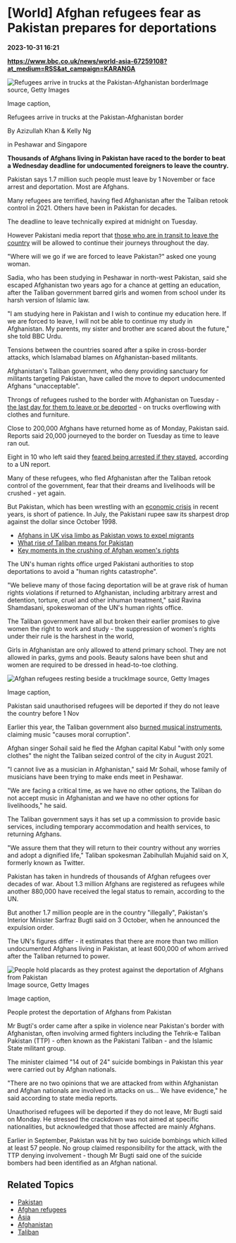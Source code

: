 # [World] Afghan refugees fear as Pakistan prepares for deportations

**2023-10-31 16:21**

**https://www.bbc.co.uk/news/world-asia-67259108?at_medium=RSS&at_campaign=KARANGA**

![Refugees arrive in trucks at the Pakistan-Afghanistan border](https://ichef.bbci.co.uk/news/976/cpsprodpb/10D3F/production/_131572986_gettyimages-1753796334.jpg)Image source, Getty Images

Image caption,

Refugees arrive in trucks at the Pakistan-Afghanistan border

By Azizullah Khan & Kelly Ng

in Peshawar and Singapore

**Thousands of Afghans living in Pakistan have raced to the border to beat a Wednesday deadline for undocumented foreigners to leave the country.**

Pakistan says 1.7 million such people must leave by 1 November or face arrest and deportation. Most are Afghans.

Many refugees are terrified, having fled Afghanistan after the Taliban retook control in 2021. Others have been in Pakistan for decades.

The deadline to leave technically expired at midnight on Tuesday.

However Pakistani media report that [those who are in transit to leave the country](https://www.dawn.com/news/1785462/govt-tightens-noose-around-migrants-as-refoulement-commences) will be allowed to continue their journeys throughout the day.

"Where will we go if we are forced to leave Pakistan?" asked one young woman.

Sadia, who has been studying in Peshawar in north-west Pakistan, said she escaped Afghanistan two years ago for a chance at getting an education, after the Taliban government barred girls and women from school under its harsh version of Islamic law.

"I am studying here in Pakistan and I wish to continue my education here. If we are forced to leave, I will not be able to continue my study in Afghanistan. My parents, my sister and brother are scared about the future," she told BBC Urdu.

Tensions between the countries soared after a spike in cross-border attacks, which Islamabad blames on Afghanistan-based militants.

Afghanistan's Taliban government, who deny providing sanctuary for militants targeting Pakistan, have called the move to deport undocumented Afghans "unacceptable".

Throngs of refugees rushed to the border with Afghanistan on Tuesday - [the last day for them to leave or be deported](https://www.bbc.com/news/world-asia-67002834) - on trucks overflowing with clothes and furniture.

Close to 200,000 Afghans have returned home as of Monday, Pakistan said. Reports said 20,000 journeyed to the border on Tuesday as time to leave ran out.

Eight in 10 who left said they [feared being arrested if they stayed](https://news.un.org/en/story/2023/10/1142887), according to a UN report.

Many of these refugees, who fled Afghanistan after the Taliban retook control of the government, fear that their dreams and livelihoods will be crushed - yet again.

But Pakistan, which has been wrestling with an [economic crisis](https://www.bbc.com/news/business-64159460) in recent years, is short of patience. In July, the Pakistani rupee saw its sharpest drop against the dollar since October 1998.

*   [Afghans in UK visa limbo as Pakistan vows to expel migrants](https://www.bbc.co.uk/news/world-asia-67020994)
*   [What rise of Taliban means for Pakistan](https://www.bbc.co.uk/news/world-asia-58443839)
*   [Key moments in the crushing of Afghan women's rights](https://www.bbc.co.uk/news/world-66461711)

The UN's human rights office urged Pakistani authorities to stop deportations to avoid a "human rights catastrophe".

"We believe many of those facing deportation will be at grave risk of human rights violations if returned to Afghanistan, including arbitrary arrest and detention, torture, cruel and other inhuman treatment," said Ravina Shamdasani, spokeswoman of the UN's human rights office.

The Taliban government have all but broken their earlier promises to give women the right to work and study - the suppression of women's rights under their rule is the harshest in the world,

Girls in Afghanistan are only allowed to attend primary school. They are not allowed in parks, gyms and pools. Beauty salons have been shut and women are required to be dressed in head-to-toe clothing.

![Afghan refugees resting beside a truck](https://ichef.bbci.co.uk/news/976/cpsprodpb/BF1F/production/_131572984_gettyimages-1753806081.jpg)Image source, Getty Images

Image caption,

Pakistan said unauthorised refugees will be deported if they do not leave the country before 1 Nov

Earlier this year, the Taliban government also [burned musical instruments](https://www.bbc.com/news/world-asia-66357611), claiming music "causes moral corruption".

Afghan singer Sohail said he fled the Afghan capital Kabul "with only some clothes" the night the Taliban seized control of the city in August 2021.

"I cannot live as a musician in Afghanistan," said Mr Sohail, whose family of musicians have been trying to make ends meet in Peshawar.

"We are facing a critical time, as we have no other options, the Taliban do not accept music in Afghanistan and we have no other options for livelihoods," he said.

The Taliban government says it has set up a commission to provide basic services, including temporary accommodation and health services, to returning Afghans.

"We assure them that they will return to their country without any worries and adopt a dignified life," Taliban spokesman Zabihullah Mujahid said on X, formerly known as Twitter.

Pakistan has taken in hundreds of thousands of Afghan refugees over decades of war. About 1.3 million Afghans are registered as refugees while another 880,000 have received the legal status to remain, according to the UN.

But another 1.7 million people are in the country "illegally", Pakistan's Interior Minister Sarfraz Bugti said on 3 October, when he announced the expulsion order.

The UN's figures differ - it estimates that there are more than two million undocumented Afghans living in Pakistan, at least 600,000 of whom arrived after the Taliban returned to power.

![People hold placards as they protest against the deportation of Afghans from Pakistan](https://ichef.bbci.co.uk/news/976/cpsprodpb/AEC0/production/_131563744_gettyimages-1752308757-1.jpg)Image source, Getty Images

Image caption,

People protest the deportation of Afghans from Pakistan

Mr Bugti's order came after a spike in violence near Pakistan's border with Afghanistan, often involving armed fighters including the Tehrik-e Taliban Pakistan (TTP) - often known as the Pakistani Taliban - and the Islamic State militant group.

The minister claimed "14 out of 24" suicide bombings in Pakistan this year were carried out by Afghan nationals.

"There are no two opinions that we are attacked from within Afghanistan and Afghan nationals are involved in attacks on us... We have evidence," he said according to state media reports.

Unauthorised refugees will be deported if they do not leave, Mr Bugti said on Monday. He stressed the crackdown was not aimed at specific nationalities, but acknowledged that those affected are mainly Afghans.

Earlier in September, Pakistan was hit by two suicide bombings which killed at least 57 people. No group claimed responsibility for the attack, with the TTP denying involvement - though Mr Bugti said one of the suicide bombers had been identified as an Afghan national.

Related Topics
--------------

*   [Pakistan](https://www.bbc.co.uk/news/topics/c008ql15vpyt)
*   [Afghan refugees](https://www.bbc.co.uk/news/topics/c28en9gxewzt)
*   [Asia](https://www.bbc.co.uk/news/topics/c5rznn0nvvyt)
*   [Afghanistan](https://www.bbc.co.uk/news/topics/c8nq32jw5r5t)
*   [Taliban](https://www.bbc.co.uk/news/topics/ckgj731eel1t)